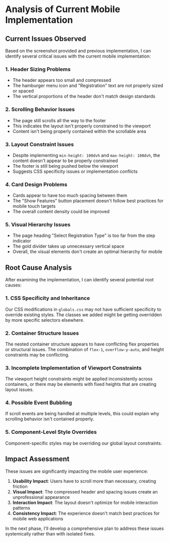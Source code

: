 # Analysis of Current Mobile Implementation

## Current Issues Observed

Based on the screenshot provided and previous implementation, I can identify several critical issues with the current mobile implementation:

### 1. Header Sizing Problems
- The header appears too small and compressed
- The hamburger menu icon and "Registration" text are not properly sized or spaced
- The vertical proportions of the header don't match design standards

### 2. Scrolling Behavior Issues
- The page still scrolls all the way to the footer
- This indicates the layout isn't properly constrained to the viewport
- Content isn't being properly contained within the scrollable area

### 3. Layout Constraint Issues
- Despite implementing `min-height: 100dvh` and `max-height: 100dvh`, the content doesn't appear to be properly constrained
- The footer is still being pushed below the viewport
- Suggests CSS specificity issues or implementation conflicts

### 4. Card Design Problems
- Cards appear to have too much spacing between them
- The "Show Features" button placement doesn't follow best practices for mobile touch targets
- The overall content density could be improved

### 5. Visual Hierarchy Issues
- The page heading "Select Registration Type" is too far from the step indicator
- The gold divider takes up unnecessary vertical space
- Overall, the visual elements don't create an optimal hierarchy for mobile

## Root Cause Analysis

After examining the implementation, I can identify several potential root causes:

### 1. CSS Specificity and Inheritance
Our CSS modifications in `globals.css` may not have sufficient specificity to override existing styles. The classes we added might be getting overridden by more specific selectors elsewhere.

### 2. Container Structure Issues
The nested container structure appears to have conflicting flex properties or structural issues. The combination of `flex-1`, `overflow-y-auto`, and height constraints may be conflicting.

### 3. Incomplete Implementation of Viewport Constraints
The viewport height constraints might be applied inconsistently across containers, or there may be elements with fixed heights that are creating layout issues.

### 4. Possible Event Bubbling
If scroll events are being handled at multiple levels, this could explain why scrolling behavior isn't contained properly.

### 5. Component-Level Style Overrides
Component-specific styles may be overriding our global layout constraints.

## Impact Assessment

These issues are significantly impacting the mobile user experience:

1. **Usability Impact**: Users have to scroll more than necessary, creating friction
2. **Visual Impact**: The compressed header and spacing issues create an unprofessional appearance
3. **Interaction Impact**: The layout doesn't optimize for mobile interaction patterns
4. **Consistency Impact**: The experience doesn't match best practices for mobile web applications

In the next phase, I'll develop a comprehensive plan to address these issues systemically rather than with isolated fixes.